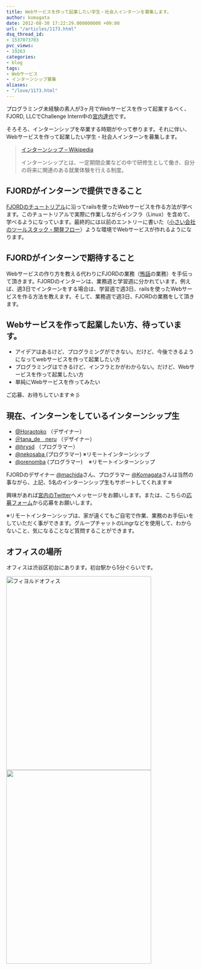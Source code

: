 ```yaml
---
title: Webサービスを作って起業したい学生・社会人インターンを募集します。
author: komagata
date: 2012-08-30 17:22:29.000000000 +09:00
url: "/articles/1173.html"
dsq_thread_id:
- 1537073703
pvc_views:
- 19263
categories:
- blog
tags:
- Webサービス
- インターンシップ募集
aliases:
- "/love/1173.html"
---
```

プログラミング未経験の素人が3ヶ月でWebサービスを作って起業するべく、FJORD, LLCでChallenge Intern中の<a title="宮内Twitter" href="https://twitter.com/CheerDreams" target="_blank">宮内達也</a>です。

そろそろ、インターンシップを卒業する時期がやって参ります。それに伴い、Webサービスを作って起業したい学生・社会人インターンを募集します。

> [インターンシップ – Wikipedia][1]
> 
> インターンシップとは、一定期間企業などの中で研修生として働き、自分の将来に関連のある就業体験を行える制度。

## FJORDがインターンで提供できること

<a href="https://github.com/fjordllc/tutorial/wiki" target="_blank">FJORDのチュートリアル</a>に沿ってrailsを使ったWebサービスを作る方法が学べます。このチュートリアルで実際に作業しながらインフラ（Linux）を含めて、学べるようになっています。最終的には以前のエントリーに書いた（[小さい会社のツールスタック・開発フロー][2]）ような環境でWebサービスが作れるようになります。

## FJORDがインターンで期待すること

Webサービスの作り方を教える代わりにFJORDの業務（<a title="怖い話" href="http://kowabana.jp/" target="_blank">怖話</a>の業務）を手伝って頂きます。FJORDのインターンは、業務週と学習週に分かれています。例えば、週3日でインターンをする場合は、学習週で週3日、railsを使ったWebサービスを作る方法を教えます。そして、業務週で週3日、FJORDの業務をして頂きます。

## Webサービスを作って起業したい方、待っています。

  * アイデアはあるけど、プログラミングができない。だけど、今後できるようになってwebサービスを作って起業したい方
  * プログラミングはできるけど、インフラとかがわからない。だけど、Webサービスを作って起業したい方
  * 単純にWebサービスを作ってみたい

ご応募、お待ちしています☆彡

## 現在、インターンをしているインターンシップ生

<div>
  <ul>
    <li>
      <a title="中里" href="https://twitter.com/Horaotoko" target="_blank">@Horaotoko</a> （デザイナー）
    </li>
    <li>
      <a title="tana_de_neru" href="https://twitter.com/tana_de_neru" target="_blank">＠tana_de＿neru</a> （デザイナー）
    </li>
    <li>
      <a title="吉田" href="https://twitter.com/hrysd" target="_blank">@hrysd</a> （プログラマー）
    </li>
    <li>
      <a title="nekosaba" href="https://twitter.com/nekosaba" target="_blank">@nekosaba </a>(プログラマー) ※リモートインターンシップ
    </li>
    <li>
      <a title="@orenomba" href="https://twitter.com/orenomba" target="_blank">@orenomba</a> (プログラマー)    ※リモートインターンシップ
    </li>
  </ul>
</div>

FJORDのデザイナー <a title="@machida" href="https://twitter.com/machida" target="_blank">@machida</a>さん、プログラマー <a title="@komagata" href="https://twitter.com/komagata" target="_blank">@Komagata</a>さんは当然の事ながら、上記、5名のインターンシップ生もサポートしてくれます☆

興味があれば<a title="宮内Twitter" href="https://twitter.com/CheerDreams" target="_blank">宮内のTwitter</a>へメッセージをお願いします。または、こちらの<a title="応募フォーム" href="https://docs.google.com/spreadsheet/viewform?fromEmail=true&formkey=dFN3ZWlaQ2xTZktDMldSaEE1UlVLZVE6MQ" target="_blank">応募フォーム</a>から応募をお願いします。

※リモートインターンシップは、家が遠くてもご自宅で作業、業務のお手伝いをしていただく事ができます。グループチャットのLingrなどを使用して、わからないこと、気になることなど質問することができます。

## オフィスの場所

オフィスは渋谷区初台にあります。初台駅から5分ぐらいです。

<img class="aligncenter" src="https://lh3.googleusercontent.com/-YSpOIMhC1D8/UD8a6c52rPI/AAAAAAAAAe0/0lSqEl7-Wfo/s512/2012-08-30%252016.43.56.jpg" alt="フィヨルドオフィス" width="384" height="512" />

 

<img class="aligncenter" src="https://lh3.googleusercontent.com/-deije2hqjtQ/UD8a5oHlG8I/AAAAAAAAAew/wYZYgAE5Lzc/s512/2012-08-30%252016.44.37.jpg" alt="" width="384" height="512" />

 [1]: http://ja.wikipedia.org/wiki/%E3%82%A4%E3%83%B3%E3%82%BF%E3%83%BC%E3%83%B3%E3%82%B7%E3%83%83%E3%83%97
 [2]: http://fjord.jp/love/1084.html